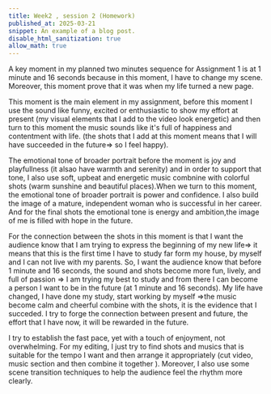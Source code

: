```yaml
---
title: Week2 , session 2 (Homework)
published_at: 2025-03-21
snippet: An example of a blog post.
disable_html_sanitization: true
allow_math: true
---
```

A key moment in my planned two minutes sequence for Assignment 1 is at 1 minute and 16 seconds because in this moment, I have to change my scene. Moreover, this moment prove that it was when my life turned a new page.

This moment is the main element in my assignment, before this moment I use the sound like funny, excited or enthusiastic to show my effort at present (my visual elements that I add to the video look energetic) and then turn to this moment the music sounds like it's full of happiness and contentment with life. (the shots that I add at this moment means that I will have succeeded in the future=> so I feel happy). 

The emotional tone of broader portrait before the moment is joy and playfullness (it alsao have warmth and serenity) and in order to support that tone, I also use soft, upbeat and energetic music combnine with colorful shots (warm sunshine and beautiful places).When we turn to this moment, the emotional tone of broader portrait is power and confidence. I also build the image of a mature, independent woman who is successful in her career. And for the final shots the emotional tone is energy and ambition,the image of me is filled with hope in the future.

For the connection between the shots in this moment is that I want the audience know that I am trying to express the beginning of my new life=> it means that this is the first time I have to study far form my house, by myself and I can not live with my parents. So, I want the audience know that before 1 minute and 16 seconds, the sound and shots become more fun, lively, and full of passion => I am trying my best to study and from there I can become a person I want to be in the future (at 1 minute and 16 seconds). My life have changed, I have done my study, start working by myself =>the music become calm and cheerful combine with the shots, it is the evidence that I succeded. I try to forge the connection between present and future, the effort that I have now, it will be rewarded in the future. 

I try to establish the fast pace, yet with a touch of enjoyment, not overwhelming. For my editing, I just try to find shots and musics that is suitable for the tempo I want and then arrange it appropriately (cut video, music section and then combine it together ). Moreover, I also use some scene transition techniques to help the audience feel the rhythm more clearly.